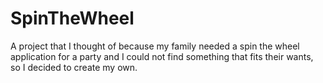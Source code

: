 # SpinTheWheel
A project that I thought of because my family needed a spin the wheel application for a party and I could not find something that fits their wants, so I decided to create my own.
